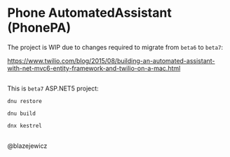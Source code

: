 # Phone AutomatedAssistant (PhonePA)

The project is WIP due to changes required to migrate from `beta6` to `beta7`:

https://www.twilio.com/blog/2015/08/building-an-automated-assistant-with-net-mvc6-entity-framework-and-twilio-on-a-mac.html

##

This is `beta7` ASP.NET5 project:

```
dnu restore

dnu build

dnx kestrel
```

##

@blazejewicz
